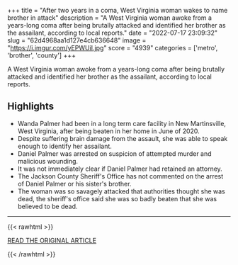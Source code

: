 +++
title = "After two years in a coma, West Virginia woman wakes to name brother in attack"
description = "A West Virginia woman awoke from a years-long coma after being brutally attacked and identified her brother as the assailant, according to local reports."
date = "2022-07-17 23:09:32"
slug = "62d4968aa1d127e4cb636648"
image = "https://i.imgur.com/yEPWUiI.jpg"
score = "4939"
categories = ['metro', 'brother', 'county']
+++

A West Virginia woman awoke from a years-long coma after being brutally attacked and identified her brother as the assailant, according to local reports.

## Highlights

- Wanda Palmer had been in a long term care facility in New Martinsville, West Virginia, after being beaten in her home in June of 2020.
- Despite suffering brain damage from the assault, she was able to speak enough to identify her assailant.
- Daniel Palmer was arrested on suspicion of attempted murder and malicious wounding.
- It was not immediately clear if Daniel Palmer had retained an attorney.
- The Jackson County Sheriff's Office has not commented on the arrest of Daniel Palmer or his sister's brother.
- The woman was so savagely attacked that authorities thought she was dead, the sheriff's office said she was so badly beaten that she was believed to be dead.

---

{{< rawhtml >}}
  <p class="article-category">
    <a target="_blank" href="https://www.nbcnews.com/news/us-news/two-years-coma-west-virginia-woman-wakes-name-brother-attack-rcna38602">READ THE ORIGINAL ARTICLE</a>
  </p>
{{< /rawhtml >}}
